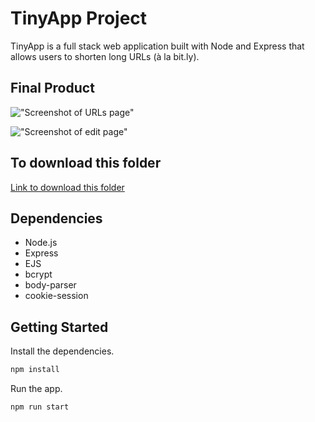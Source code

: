 # TinyApp Project

TinyApp is a full stack web application built with Node and Express that allows users to shorten long URLs (à la bit.ly).

## Final Product

!["Screenshot of URLs page"](https://github.com/marvincayetano/projects-lighthouse/tree/main/tinyapp/docs/1.png)

!["Screenshot of edit page"](https://github.com/marvincayetano/projects-lighthouse/tree/main/tinyapp/docs/2.png)

## To download this folder

[Link to download this folder](https://downgit.github.io/#/home?url=https:%2F%2Fgithub.com%2Fmarvincayetano%2Fprojects-lighthouse%2Ftree%2Fmain%2Ftinyapp)

## Dependencies

- Node.js
- Express
- EJS
- bcrypt
- body-parser
- cookie-session

## Getting Started

Install the dependencies.

```bash
npm install
```

Run the app.

```bash
npm run start
```
